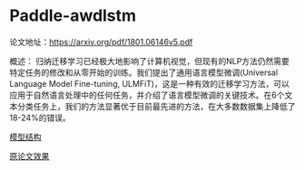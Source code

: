 # Paddle-awdlstm
论文地址：https://arxiv.org/pdf/1801.06146v5.pdf

概述：
归纳迁移学习已经极大地影响了计算机视觉，但现有的NLP方法仍然需要特定任务的修改和从零开始的训练。我们提出了通用语言模型微调(Universal Language Model Fine-tuning, ULMFiT)，这是一种有效的迁移学习方法，可以应用于自然语言处理中的任何任务，并介绍了语言模型微调的关键技术。在6个文本分类任务上，我们的方法显著优于目前最先进的方法，在大多数数据集上降低了18-24%的错误。

[模型结构](https://github.com/akari0216/Paddle-awdlstm/images/model.png)

[原论文效果](https://github.com/akari0216/Paddle-awdlstm/images/ag_news.png)